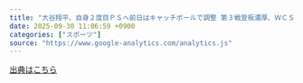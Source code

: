 ```yaml
---
title: "大谷翔平、自身２度目ＰＳへ前日はキャッチボールで調整 第３戦登板濃厚、ＷＣＳは初出場（スポーツ報知） - Yahoo!ニュース"
date: 2025-09-30 11:06:59 +0900
categories: ["スポーツ"]
source: "https://www.google-analytics.com/analytics.js"
---
```


[出典はこちら](https://www.google-analytics.com/analytics.js)

